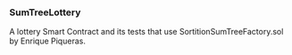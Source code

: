 ### SumTreeLottery ###
A lottery Smart Contract and its tests that use SortitionSumTreeFactory.sol by Enrique Piqueras.
